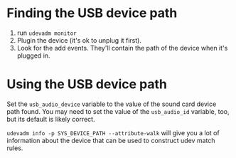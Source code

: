 # Finding the USB device path

1. run `udevadm monitor`
2. Plugin the device (it's ok to unplug it first).
3. Look for the add events. They'll contain the path of the device when it's plugged in.

# Using the USB device path

Set the `usb_audio_device` variable to the value of the sound card device path found. You may need to set the value of the `usb_audio_id` variable, too, but its default is likely correct.

`udevadm info -p SYS_DEVICE_PATH --attribute-walk` will give you a lot of information about the device that can be used to construct udev match rules.
